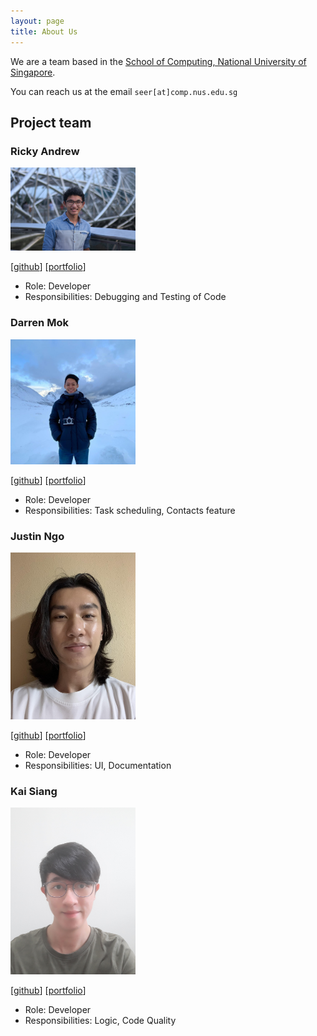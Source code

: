 ```yaml
---
layout: page
title: About Us
---
```


We are a team based in the [School of Computing, National University of Singapore](http://www.comp.nus.edu.sg).

You can reach us at the email `seer[at]comp.nus.edu.sg`

## Project team

### Ricky Andrew

<img src="images/ricky.png" width="200px">

[[github](https://github.com/rickyaandrew)]
[[portfolio](team/ricky.md)]

* Role: Developer
* Responsibilities: Debugging and Testing of Code

### Darren Mok

<img src="images/dmok.jpeg" width="200px">

[[github](https://github.com/mokdarren)]
[[portfolio](team/mokdarren.md)]

* Role: Developer
* Responsibilities: Task scheduling, Contacts feature

### Justin Ngo

<img src="images/whoisjustinngo.png" width="200px">

[[github](http://github.com/whoisjustinngo)]
[[portfolio](team/justin.md)]

* Role: Developer
* Responsibilities: UI, Documentation

### Kai Siang

<img src="images/kslui99.png" width="200px">

[[github](https://github.com/kslui99)]
[[portfolio](team/kaisiang.md)]

* Role: Developer
* Responsibilities: Logic, Code Quality

